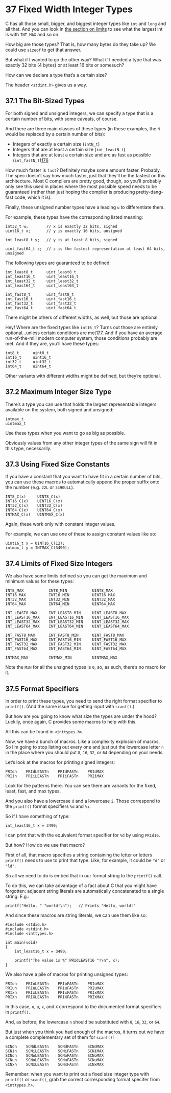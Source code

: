 # 37 Fixed Width Integer Types

C has all those small, bigger, and biggest integer types like `int` and `long` and all that. And you can look in [the section on limits](https://beej.us/guide/bgc/html/split/types-ii-way-more-types.html#limits-macros) to see what the largest int is with `INT_MAX` and so on.

How big are those types? That is, how many bytes do they take up? We could use `sizeof` to get that answer.

But what if I wanted to go the other way? What if I needed a type that was exactly 32 bits (4 bytes) or at least 16 bits or somesuch?

How can we declare a type that’s a certain size?

The header `<stdint.h>` gives us a way.

## 37.1 The Bit-Sized Types

For both signed and unsigned integers, we can specify a type that is a certain number of bits, with some caveats, of course.

And there are three main classes of these types (in these examples, the `N` would be replaced by a certain number of bits):

- Integers of exactly a certain size (`intN_t`)
- Integers that are at least a certain size (`int_leastN_t`)
- Integers that are at least a certain size and are as fast as possible (`int_fastN_t`)[176](https://beej.us/guide/bgc/html/split/footnotes.html#fn176)

How much faster is `fast`? Definitely maybe some amount faster. Probably. The spec doesn’t say how much faster, just that they’ll be the fastest on this architecture. Most C compilers are pretty good, though, so you’ll probably only see this used in places where the most possible speed needs to be guaranteed (rather than just hoping the compiler is producing pretty-dang-fast code, which it is).

Finally, these unsigned number types have a leading `u` to differentiate them.

For example, these types have the corresponding listed meaning:

```
int32_t w;        // x is exactly 32 bits, signed
uint16_t x;       // y is exactly 16 bits, unsigned

int_least8_t y;   // y is at least 8 bits, signed

uint_fast64_t z;  // z is the fastest representation at least 64 bits, unsigned
```

The following types are guaranteed to be defined:

```
int_least8_t      uint_least8_t
int_least16_t     uint_least16_t
int_least32_t     uint_least32_t
int_least64_t     uint_least64_t

int_fast8_t       uint_fast8_t
int_fast16_t      uint_fast16_t
int_fast32_t      uint_fast32_t
int_fast64_t      uint_fast64_t
```

There might be others of different widths, as well, but those are optional.

Hey! Where are the fixed types like `int16_t`? Turns out those are entirely optional…unless certain conditions are met[177](https://beej.us/guide/bgc/html/split/fixed-width-integer-types.html#fn177). And if you have an average run-of-the-mill modern computer system, those conditions probably are met. And if they are, you’ll have these types:

```
int8_t      uint8_t
int16_t     uint16_t
int32_t     uint32_t
int64_t     uint64_t
```

Other variants with different widths might be defined, but they’re optional.

## 37.2 Maximum Integer Size Type

There’s a type you can use that holds the largest representable integers available on the system, both signed and unsigned:

```
intmax_t
uintmax_t
```

Use these types when you want to go as big as possible.

Obviously values from any other integer types of the same sign will fit in this type, necessarily.

## 37.3 Using Fixed Size Constants

If you have a constant that you want to have fit in a certain number of bits, you can use these macros to automatically append the proper suffix onto the number (e.g. `22L` or `3490ULL`).

```
INT8_C(x)     UINT8_C(x)
INT16_C(x)    UINT16_C(x)
INT32_C(x)    UINT32_C(x)
INT64_C(x)    UINT64_C(x)
INTMAX_C(x)   UINTMAX_C(x)
```

Again, these work only with constant integer values.

For example, we can use one of these to assign constant values like so:

```
uint16_t x = UINT16_C(12);
intmax_t y = INTMAX_C(3490);
```

## 37.4 Limits of Fixed Size Integers

We also have some limits defined so you can get the maximum and minimum values for these types:

```
INT8_MAX           INT8_MIN           UINT8_MAX
INT16_MAX          INT16_MIN          UINT16_MAX
INT32_MAX          INT32_MIN          UINT32_MAX
INT64_MAX          INT64_MIN          UINT64_MAX

INT_LEAST8_MAX     INT_LEAST8_MIN     UINT_LEAST8_MAX
INT_LEAST16_MAX    INT_LEAST16_MIN    UINT_LEAST16_MAX
INT_LEAST32_MAX    INT_LEAST32_MIN    UINT_LEAST32_MAX
INT_LEAST64_MAX    INT_LEAST64_MIN    UINT_LEAST64_MAX

INT_FAST8_MAX      INT_FAST8_MIN      UINT_FAST8_MAX
INT_FAST16_MAX     INT_FAST16_MIN     UINT_FAST16_MAX
INT_FAST32_MAX     INT_FAST32_MIN     UINT_FAST32_MAX
INT_FAST64_MAX     INT_FAST64_MIN     UINT_FAST64_MAX

INTMAX_MAX         INTMAX_MIN         UINTMAX_MAX
```

Note the `MIN` for all the unsigned types is `0`, so, as such, there’s no macro for it.

## 37.5 Format Specifiers

In order to print these types, you need to send the right format specifier to `printf()`. (And the same issue for getting input with `scanf()`.)

But how are you going to know what size the types are under the hood? Luckily, once again, C provides some macros to help with this.

All this can be found in `<inttypes.h>`.

Now, we have a bunch of macros. Like a complexity explosion of macros. So I’m going to stop listing out every one and just put the lowercase letter `n` in the place where you should put `8`, `16`, `32`, or `64` depending on your needs.

Let’s look at the macros for printing signed integers:

```
PRIdn    PRIdLEASTn    PRIdFASTn    PRIdMAX
PRIin    PRIiLEASTn    PRIiFASTn    PRIiMAX
```

Look for the patterns there. You can see there are variants for the fixed, least, fast, and max types.

And you also have a lowercase `d` and a lowercase `i`. Those correspond to the `printf()` format specifiers `%d` and `%i`.

So if I have something of type:

```
int_least16_t x = 3490;
```

I can print that with the equivalent format specifier for `%d` by using `PRId16`.

But how? How do we use that macro?

First of all, that macro specifies a string containing the letter or letters `printf()` needs to use to print that type. Like, for example, it could be `"d"` or `"ld"`.

So all we need to do is embed that in our format string to the `printf()` call.

To do this, we can take advantage of a fact about C that you might have forgotten: adjacent string literals are automatically concatenated to a single string. E.g.:

```
printf("Hello, " "world!\n");   // Prints "Hello, world!"
```

And since these macros are string literals, we can use them like so:

```
#include <stdio.h>
#include <stdint.h>
#include <inttypes.h>

int main(void)
{
    int_least16_t x = 3490;

    printf("The value is %" PRIdLEAST16 "!\n", x);
}
```

We also have a pile of macros for printing unsigned types:

```
PRIon    PRIoLEASTn    PRIoFASTn    PRIoMAX
PRIun    PRIuLEASTn    PRIuFASTn    PRIuMAX
PRIxn    PRIxLEASTn    PRIxFASTn    PRIxMAX
PRIXn    PRIXLEASTn    PRIXFASTn    PRIXMAX
```

In this case, `o`, `u`, `x`, and `X` correspond to the documented format specifiers in `printf()`.

And, as before, the lowercase `n` should be substituted with `8`, `16`, `32`, or `64`.

But just when you think you had enough of the macros, it turns out we have a complete complementary set of them for `scanf()`!

```
SCNdn    SCNdLEASTn    SCNdFASTn    SCNdMAX
SCNin    SCNiLEASTn    SCNiFASTn    SCNiMAX
SCNon    SCNoLEASTn    SCNoFASTn    SCNoMAX
SCNun    SCNuLEASTn    SCNuFASTn    SCNuMAX
SCNxn    SCNxLEASTn    SCNxFASTn    SCNxMAX
```

Remember: when you want to print out a fixed size integer type with `printf()` or `scanf()`, grab the correct corresponding format specifer from `<inttypes.h>`.